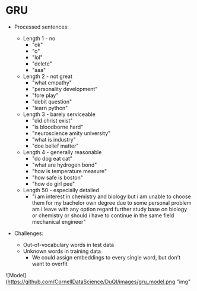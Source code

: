 # GRU

* Processed sentences:
    * Length 1 - no
        * "ok"
        * "o"
        * "lol"
        * "delete"
        * "aaa"
    * Length 2 - not great
        * "what empathy"
        * "personality development"
        * "fore play"
        * "debit question"
        * "learn python"
    * Length 3 - barely serviceable
        * "did christ exist"
        * "is bloodborne hard"
        * "neuroscience amity university"
        * "what is industry"
        * "doe belief matter"
    * Length 4 - generally reasonable
        * "do dog eat cat"
        * "what are hydrogen bond"
        * "how is temperature measure"
        * "how safe is boston"
        * "how do girl pee"
    * Length 50 - especially detailed
        * "i am interest in chemistry and biology but i am unable to choose them for my bachelor 
        own degree due to some personal problem am i leave with any option regard further study
        base on biology or chemistry or should i have to continue in the same field mechanical
        engineer"

* Challenges:
    * Out-of-vocabulary words in test data
    * Unknown words in training data
        * We could assign embeddings to every single word, but don't want to overfit

![Model](https://github.com/CornellDataScience/DuQI/images/gru_model.png "img"